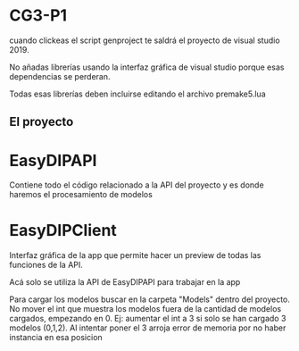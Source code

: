 # CG3-P1

cuando clickeas el script genproject te saldrá el proyecto de visual studio 2019.

No añadas librerías usando la interfaz gráfica de visual studio porque esas dependencias se perderan.

Todas esas librerías deben incluirse editando el archivo premake5.lua


## El proyecto 

# EasyDIPAPI
Contiene todo el código relacionado a la API del proyecto y es donde haremos el procesamiento de modelos

# EasyDIPClient
Interfaz gráfica de la app que permite hacer un preview de todas las funciones de la API.

Acá solo se utiliza la API de EasyDIPAPI para trabajar en la app

Para cargar los modelos buscar en la carpeta "Models" dentro del proyecto.
No mover el int que muestra los modelos fuera de la cantidad de modelos cargados, empezando en 0. 
Ej: aumentar el int a 3 si solo se han cargado 3 modelos (0,1,2). Al intentar poner el 3 arroja error de memoria por no haber instancia en esa posicion

